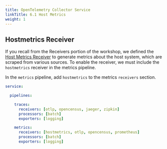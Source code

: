 ```yaml
---
title: OpenTelemetry Collector Service
linkTitle: 6.1 Host Metrics
weight: 1
---
```


## Hostmetrics Receiver

If you recall from the Receivers portion of the workshop, we defined the [Host Metrics Receiver](../3-receivers/#host-metrics-receiver) to generate metrics about the host system, which are scraped from various sources. To enable the receiver, we must include the `hostmetrics` receiver in the metrics pipeline.

In the `metrics` pipeline, add `hostmetrics` to the metrics `receivers` section.

```yaml {hl_lines="11"}
service:

  pipelines:

    traces:
      receivers: [otlp, opencensus, jaeger, zipkin]
      processors: [batch]
      exporters: [logging]

    metrics:
      receivers: [hostmetrics, otlp, opencensus, prometheus]
      processors: [batch]
      exporters: [logging]
```
